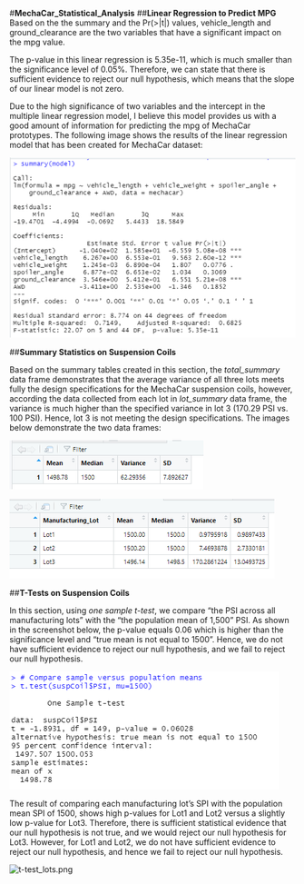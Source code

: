 #**MechaCar_Statistical_Analysis**
##**Linear Regression to Predict MPG**
Based on the the summary and the Pr(>|t|) values, vehicle_length and ground_clearance are the two variables that have a significant impact on the mpg value.

The p-value in this linear regression is 5.35e-11, which is much smaller than the significance level of 0.05%. Therefore, we can state that there is sufficient evidence to reject our null hypothesis, which means that the slope of our linear model is not zero.

Due to the high significance of two variables and the intercept in the multiple linear regression model, I believe this model provides us with a good amount of information for predicting the mpg of MechaCar prototypes.
The following image shows the results of the linear regression model that has been created for MechaCar dataset:
 
![linear_regression_mpg.png](https://github.com/zkt2018/MechaCar_Statistical_Analysis/blob/main/resources/linear_regression_mpg.png)

##**Summary Statistics on Suspension Coils**

Based on the summary tables created in this section, the *total_summary* data frame demonstrates that the average variance of all three lots meets fully the design specifications for the MechaCar suspension coils, however, according the data collected from each lot in *lot_summary* data frame, the variance is much higher than the specified variance in lot 3 (170.29 PSI vs. 100 PSI). Hence, lot 3 is not meeting the design specifications. The images below demonstrate the two data frames:

![total_summary_df.png](https://github.com/zkt2018/MechaCar_Statistical_Analysis/blob/main/resources/total_summary_df.png)

![lot_summary_df.png](https://github.com/zkt2018/MechaCar_Statistical_Analysis/blob/main/resources/lot_summary_df.png)

##**T-Tests on Suspension Coils**

In this section, using *one sample t-test*, we compare “the PSI across all manufacturing lots” with the “the population mean of 1,500” PSI. As shown in the screenshot below, the p-value equals 0.06 which is higher than the significance level and “true mean is not equal to 1500”. Hence, we do not have sufficient evidence to reject our null hypothesis, and we fail to reject our null hypothesis.

![t-test_all.png](https://github.com/zkt2018/MechaCar_Statistical_Analysis/blob/main/resources/t-test_all.png)

The result of comparing each manufacturing lot’s SPI with the population mean SPI of 1500, shows high p-values for Lot1 and Lot2 versus a slightly low p-value for Lot3. Therefore, there is sufficient statistical evidence that our null hypothesis is not true, and we would reject our null hypothesis for Lot3. However, for Lot1 and Lot2, we do not have sufficient evidence to reject our null hypothesis, and hence we fail to reject our null hypothesis. 

![t-test_lots.png](https://github.com/zkt2018/MechaCar_Statistical_Analysis/blob/main/resourcest-test_lots.png)